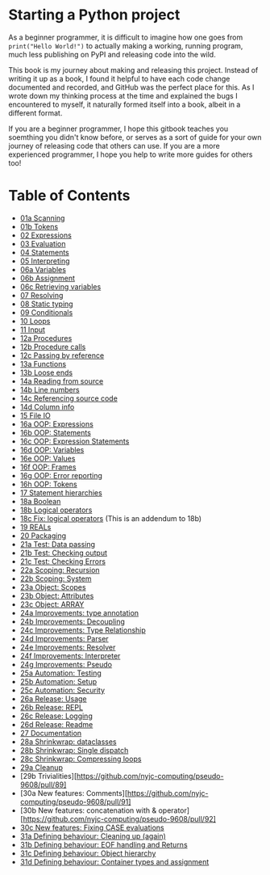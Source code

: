 # Starting a Python project

As a beginner programmer, it is difficult to imagine how one goes from `print("Hello World!")` to actually making a working, running program, much less publishing on PyPI and releasing code into the wild.

This book is my journey about making and releasing this project. Instead of writing it up as a book, I found it helpful to have each code change documented and recorded, and GitHub was the perfect place for this. As I wrote down my thinking process at the time and explained the bugs I encountered to myself, it naturally formed itself into a book, albeit in a different format.

If you are a beginner programmer, I hope this gitbook teaches you soemthing you didn't know before, or serves as a sort of guide for your own journey of releasing code that others can use. If you are a more experienced programmer, I hope you help to write more guides for others too!

# Table of Contents

- [01a Scanning](https://github.com/nyjc-computing/pseudo/pull/1)
- [01b Tokens](https://github.com/nyjc-computing/pseudo/pull/2)
- [02 Expressions](https://github.com/nyjc-computing/pseudo/pull/3)
- [03 Evaluation](https://github.com/nyjc-computing/pseudo/pull/8)
- [04 Statements](https://github.com/nyjc-computing/pseudo/pull/9)
- [05 Interpreting](https://github.com/nyjc-computing/pseudo/pull/10)
- [06a Variables](https://github.com/nyjc-computing/pseudo/pull/11)
- [06b Assignment](https://github.com/nyjc-computing/pseudo/pull/12)
- [06c Retrieving variables](https://github.com/nyjc-computing/pseudo/pull/13)
- [07 Resolving](https://github.com/nyjc-computing/pseudo/pull/14)
- [08 Static typing](https://github.com/nyjc-computing/pseudo/pull/15)
- [09 Conditionals](https://github.com/nyjc-computing/pseudo/pull/17)
- [10 Loops](https://github.com/nyjc-computing/pseudo/pull/18)
- [11 Input](https://github.com/nyjc-computing/pseudo/pull/19)
- [12a Procedures](https://github.com/nyjc-computing/pseudo/pull/20)
- [12b Procedure calls](https://github.com/nyjc-computing/pseudo/pull/22)
- [12c Passing by reference](https://github.com/nyjc-computing/pseudo/pull/24)
- [13a Functions](https://github.com/nyjc-computing/pseudo/pull/25)
- [13b Loose ends](https://github.com/nyjc-computing/pseudo/pull/26)
- [14a Reading from source](https://github.com/nyjc-computing/pseudo/pull/28)
- [14b Line numbers](https://github.com/nyjc-computing/pseudo/pull/29)
- [14c Referencing source code](https://github.com/nyjc-computing/pseudo/pull/30)
- [14d Column info](https://github.com/nyjc-computing/pseudo/pull/31)
- [15 File IO](https://github.com/nyjc-computing/pseudo/pull/32)
- [16a OOP: Expressions](https://github.com/nyjc-computing/pseudo/pull/34)
- [16b OOP: Statements](https://github.com/nyjc-computing/pseudo/pull/35)
- [16c OOP: Expression Statements](https://github.com/nyjc-computing/pseudo/pull/36)
- [16d OOP: Variables](https://github.com/nyjc-computing/pseudo/pull/37)
- [16e OOP: Values](https://github.com/nyjc-computing/pseudo/pull/38)
- [16f OOP: Frames](https://github.com/nyjc-computing/pseudo/pull/40)
- [16g OOP: Error reporting](https://github.com/nyjc-computing/pseudo/pull/41)
- [16h OOP: Tokens](https://github.com/nyjc-computing/pseudo/pull/43)
- [17 Statement hierarchies](https://github.com/nyjc-computing/pseudo/pull/44)
- [18a Boolean](https://github.com/nyjc-computing/pseudo/pull/45)
- [18b Logical operators](https://github.com/nyjc-computing/pseudo/pull/48)
- [18c Fix: logical operators](https://github.com/nyjc-computing/pseudo/pull/49) (This is an addendum to 18b)
- [19 REALs](https://github.com/nyjc-computing/pseudo/pull/51)
- [20 Packaging](https://github.com/nyjc-computing/pseudo-9608/pull/52)
- [21a Test: Data passing](https://github.com/nyjc-computing/pseudo-9608/pull/53)
- [21b Test: Checking output](https://github.com/nyjc-computing/pseudo-9608/pull/54)
- [21c Test: Checking Errors](https://github.com/nyjc-computing/pseudo-9608/pull/55)
- [22a Scoping: Recursion](https://github.com/nyjc-computing/pseudo-9608/pull/56)
- [22b Scoping: System](https://github.com/nyjc-computing/pseudo-9608/pull/57)
- [23a Object: Scopes](https://github.com/nyjc-computing/pseudo-9608/pull/58)
- [23b Object: Attributes](https://github.com/nyjc-computing/pseudo-9608/pull/59)
- [23c Object: ARRAY](https://github.com/nyjc-computing/pseudo-9608/pull/60)
- [24a Improvements: type annotation](https://github.com/nyjc-computing/pseudo-9608/pull/61)
- [24b Improvements: Decoupling](https://github.com/nyjc-computing/pseudo-9608/pull/64)
- [24c Improvements: Type Relationship](https://github.com/nyjc-computing/pseudo-9608/pull/65)
- [24d Improvements: Parser](https://github.com/nyjc-computing/pseudo-9608/pull/67)
- [24e Improvements: Resolver](https://github.com/nyjc-computing/pseudo-9608/pull/69)
- [24f Improvements: Interpreter](https://github.com/nyjc-computing/pseudo-9608/pull/70)
- [24g Improvements: Pseudo](https://github.com/nyjc-computing/pseudo-9608/pull/71)
- [25a Automation: Testing](https://github.com/nyjc-computing/pseudo-9608/pull/72)
- [25b Automation: Setup](https://github.com/nyjc-computing/pseudo-9608/pull/73)
- [25c Automation: Security](https://github.com/nyjc-computing/pseudo-9608/pull/75)
- [26a Release: Usage](https://github.com/nyjc-computing/pseudo-9608/pull/74)
- [26b Release: REPL](https://github.com/nyjc-computing/pseudo-9608/pull/76)
- [26c Release: Logging](https://github.com/nyjc-computing/pseudo-9608/pull/80)
- [26d Release: Readme](https://github.com/nyjc-computing/pseudo-9608/pull/81/)
- [27 Documentation](https://github.com/nyjc-computing/pseudo-9608/pull/82)
- [28a Shrinkwrap: dataclasses](https://github.com/nyjc-computing/pseudo-9608/pull/83)
- [28b Shrinkwrap: Single dispatch](https://github.com/nyjc-computing/pseudo-9608/pull/84)
- [28c Shrinkwrap: Compressing loops](https://github.com/nyjc-computing/pseudo-9608/pull/85)
- [29a Cleanup](https://github.com/nyjc-computing/pseudo-9608/pull/86)
- [29b Trivialities][https://github.com/nyjc-computing/pseudo-9608/pull/89]
- [30a New features: Comments][https://github.com/nyjc-computing/pseudo-9608/pull/91]
- [30b New features: concatenation with & operator][https://github.com/nyjc-computing/pseudo-9608/pull/92]
- [30c New features: Fixing CASE evaluations](https://github.com/nyjc-computing/pseudo-9608/pull/93)
- [31a Defining behaviour: Cleaning up (again)](https://github.com/nyjc-computing/pseudo-9608/pull/96)
- [31b Defining behaviour: EOF handling and Returns](https://github.com/nyjc-computing/pseudo-9608/pull/97)
- [31c Defining behaviour: Object hierarchy](https://github.com/nyjc-computing/pseudo-9608/pull/98)
- [31d Defining behaviour: Container types and assignment](https://github.com/nyjc-computing/pseudo-9608/pull/104)

